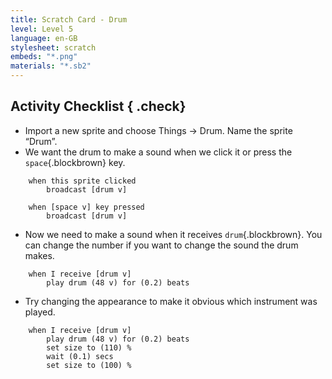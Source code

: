 ```yaml
---
title: Scratch Card - Drum
level: Level 5
language: en-GB
stylesheet: scratch
embeds: "*.png"
materials: "*.sb2"
---
```


## Activity Checklist { .check}

+ Import a new sprite and choose Things -> Drum. Name the sprite “Drum”.
+ We want the drum to make a sound when we click it or press the `space`{.blockbrown} key.
```blocks
    when this sprite clicked
        broadcast [drum v]

    when [space v] key pressed
        broadcast [drum v]
```

+ Now we need to make a sound when it receives `drum`{.blockbrown}. You can change the number if you want to change the sound the drum makes.
```blocks
    when I receive [drum v]
        play drum (48 v) for (0.2) beats
```

+ Try changing the appearance to make it obvious which instrument was played.
```blocks
    when I receive [drum v]
        play drum (48 v) for (0.2) beats
        set size to (110) %
        wait (0.1) secs
        set size to (100) %
```
